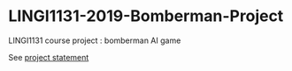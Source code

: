 # LINGI1131-2019-Bomberman-Project
LINGI1131 course project : bomberman AI game

See [project statement](ProjectStatement.pdf)
